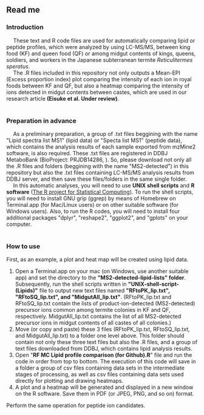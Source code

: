 <h2>Read me</h2>

<h3>Introduction</h3>

&ensp;&ensp; These text and R code files are used for automatically comparing lipid or peptide profiles, which were analyzed by using LC-MS/MS, between king food (KF) and queen food (QF) or among midgut contents of kings, queens, soldiers, and workers in the Japanese subterranean termite <i>Reticulitermes speratus</i>. <br>
&ensp;&ensp; The .R files included in this repository not only outputs a Mean-EPI (Excess proportion index) plot comparing the intensity of each ion in royal foods between KF and QF, but also a heatmap comparing the intensity of ions detected in midgut contents between castes, which are used in our research article <b>(Eisuke et al. Under review)</b>. 
<br><br>

<h3>Preparation in advance</h3>

&ensp;&ensp; As a preliminary preparation, a group of .txt files beggining with the name "Lipid spectra list MS1" (lipid data) or "Specta list MS1" (peptide data), which contains the analysis results of each sample exported from mzMine2 software, is also required. These .txt files are registered in DDBJ MetaboBank (BioProject: PRJDB14286, ). So, please download not only all the .R files and folders (beggining with the name "MS2-detected") in this repository but also the .txt files containing LC-MS/MS analysis results from DDBJ server, and then save these files/folders in the same single folder. <br>
&ensp;&ensp; In this automatic analyses, you will need to use <b>UNIX shell scripts</b> and <b>R software</b> (<a href="https://www.r-project.org/">The R project for Statistical Computing</a>). To run the shell scripts, you will need to install GNU grip (ggrep) by means of Homebrew on Terminal.app (for Mac/Linux users) or on other suitable software (for Windows users). Also, to run the R codes, you will need to install four additional packages "dplyr", "reshape2", "ggplot2", and "gplots" on your computer. 
<br><br>

<h3>How to use</h3>

First, as an example, a plot and heat map will be created using lipid data.<br>
<ol>
<li>Open a Terminal.app on your mac (on Windows, use another suitable app) and set the directory to the <b>"MS2-detected-lipid-lists" folder</b>. Subsequently, run the shell scripts written in <b>"UNIX-shell-script-(Lipids)"</b> file to output new text files named <b>"RFtoPK_lip.txt", "RFtoSQ_lip.txt", and "MidgutAll_lip.txt"</b>. (RFtoPK_lip.txt and RFtoSQ_lip.txt contain the lists of product-ion-detected (MS2-detected) precursor ions common among termite colonies in KF and QF, respectively. MidgutAll_lip.txt contains the list of all MS2-detected precursor ions in midgut contents of all castes of all colonies.)<br></li>

<li>Move (or copy and paste) these 3 files (RFtoPK_lip.txt, RFtoSQ_lip.txt, and MidgutAll_lip.txt) to a folder one level above. This folder should contain not only these three text files but also the .R files, and a group of text files downloaded from DDBJ, which contains lipid analysis results.<br></li>

<li>Open "<b>RF MC Lipid profile comparison (for Github).R</b>" file and run the code in order from top to bottom. The execution of this code will save in a folder a group of csv files containing data sets in the intermediate stages of processing, as well as csv files containing data sets used directly for plotting and drawing heatmaps.<br></li>

<li>A plot and a heatmap will be generated and displayed in a new window on the R software. Save them in PDF (or JPEG, PNG, and so on) format.</li>
</ol>

Perform the same operation for peptide ion candidates. <br>
